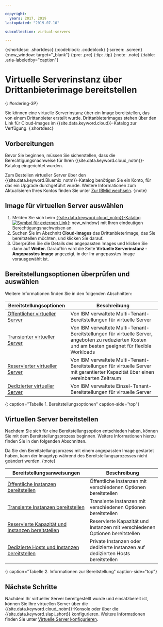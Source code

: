 ```yaml
---

copyright:
  years: 2017, 2019
lastupdated: "2019-07-10"

subcollection: virtual-servers

---
```


{:shortdesc: .shortdesc}
{:codeblock: .codeblock}
{:screen: .screen}
{:new_window: target="_blank"}
{:pre: .pre}
{:tip: .tip}
{:note: .note}
{:table: .aria-labeledby="caption"}

# Virtuelle Serverinstanz über Drittanbieterimage bereitstellen
{: #ordering-3P}

Sie können eine virtuelle Serverinstanz über ein Image bereitstellen, das von einem Drittanbieter erstellt wurde. Drittanbieterimages stehen über den Link für Cloud-Images im {{site.data.keyword.cloud}}-Katalog zur Verfügung.
{:shortdesc}

## Vorbereitungen
Bevor Sie beginnen, müssen Sie sicherstellen, dass die Berechtigungsnachweise für Ihren {{site.data.keyword.cloud_notm}}-Katalog eingerichtet wurden.

Zum Bestellen virtueller Server über den {{site.data.keyword.Bluemix_notm}}-Katalog benötigen Sie ein Konto, für das ein Upgrade durchgeführt wurde. Weitere Informationen zum Aktualisieren Ihres Kontos finden Sie unter [Zur IBMid wechseln](/docs/account?topic=account-unifyingaccounts#unifyingaccounts).
{:note}

## Image für virtuellen Server auswählen
1. Melden Sie sich beim [{{site.data.keyword.cloud_notm}}-Katalog ![Symbol für externen Link](../icons/launch-glyph.svg "Symbol für externen Link")](https://console.bluemix.net/catalog/){: new_window} mit Ihren eindeutigen Berechtigungsnachweisen an.
2. Suchen Sie im Abschnitt **Cloud-Images** das Drittanbieterimage, das Sie bereitstellen möchten, und klicken Sie darauf.
3. Überprüfen Sie die Details des angepassten Images und klicken Sie dann auf **Weiter**. Daraufhin wird die Seite **Virtuelle Serverinstanz - Angepasstes Image** angezeigt, in der Ihr angepasstes Image vorausgewählt ist.

## Bereitstellungsoptionen überprüfen und auswählen
Weitere Informationen finden
Sie in den folgenden Abschnitten:

|              Bereitstellungsoptionen                           |  Beschreibung                                        |
| --------------------------------------------------------- | --------------------------------------------------- |
|[Öffentlicher virtueller Server](/docs/vsi?topic=virtual-servers-about-public-virtual-servers#about-public-virtual-servers)            | Von IBM verwaltete Multi-Tenant-Bereitstellungen für virtuelle Server|
|[Transienter virtueller Server](/docs/vsi?topic=virtual-servers-transient-virtual-servers#transient-virtual-servers)| Von IBM verwaltete Multi-Tenant-Bereitstellungen für virtuelle Server, angeboten zu reduzierten Kosten und am besten geeignet für flexible Workloads |
|[Reservierter virtueller Server](/docs/vsi?topic=virtual-servers-about-reserved-virtual-servers#about-reserved-virtual-servers)  | Von IBM verwaltete Multi-Tenant-Bereitstellungen für virtuelle Server mit garantierter Kapazität über einen vereinbarten Zeitraum |
|[Dedizierter virtueller Server](/docs/vsi?topic=virtual-servers-about-dedicated-virtual-servers#about-dedicated-virtual-servers)      | Von IBM verwaltete Einzel-Tenant-Bereitstellungen für virtuelle Server            |
{: caption="Tabelle 1. Bereitstellungsoptionen" caption-side="top"}

## Virtuellen Server bereitstellen
Nachdem Sie sich für eine Bereitstellungsoption entschieden haben, können Sie mit dem Bereitstellungsprozess beginnen. Weitere Informationen hierzu finden Sie in den folgenden Abschnitten.

Da Sie den Bereitstellungsprozess mit einem angepassten Image gestartet haben, kann der Imagetyp während des Bereitstellungsprozesses nicht geändert werden.
{:note}

|              Bereitstellungsanweisungen                                        |  Beschreibung                                            |
| -------------------------------------------------------------------------- | ------------------------------------------------------- |
|[Öffentliche Instanzen bereitstellen](/docs/vsi?topic=virtual-servers-ordering-vs-public#ordering-vs-public)                | Öffentliche Instanzen mit verschiedenen Optionen bereitstellen             |
|[Transiente Instanzen bereitstellen](/docs/vsi?topic=virtual-servers-ordering-vs-transient#ordering-vs-transient)                | Transiente Instanzen mit verschiedenen Optionen bereitstellen            |
|[Reservierte Kapazität und Instanzen bereitstellen](/docs/vsi?topic=virtual-servers-provisioning-reserved-capacity-and-instances#provisioning-reserved-capacity-and-instances)            | Reservierte Kapazität und Instanzen mit verschiedenen Optionen bereitstellen |
|[Dedizierte Hosts und Instanzen bereitstellen](/docs/vsi?topic=virtual-servers-ordering-vs-dedicated#ordering-vs-dedicated)| Private Instanzen oder dedizierte Instanzen auf dedizierten Hosts bereitstellen|
{: caption="Tabelle 2. Informationen zur Bereitstellung" caption-side="top"}


## Nächste Schritte
Nachdem Ihr virtueller Server bereitgestellt wurde und einsatzbereit ist, können Sie Ihre virtuellen Server über die
{{site.data.keyword.cloud_notm}}-Konsole oder über die {{site.data.keyword.slapi_short}} konfigurieren. Weitere Informationen finden Sie unter [Virtuelle Server konfigurieren](/docs/vsi?topic=virtual-servers-configuring-virtual-servers#configuring-virtual-servers).
